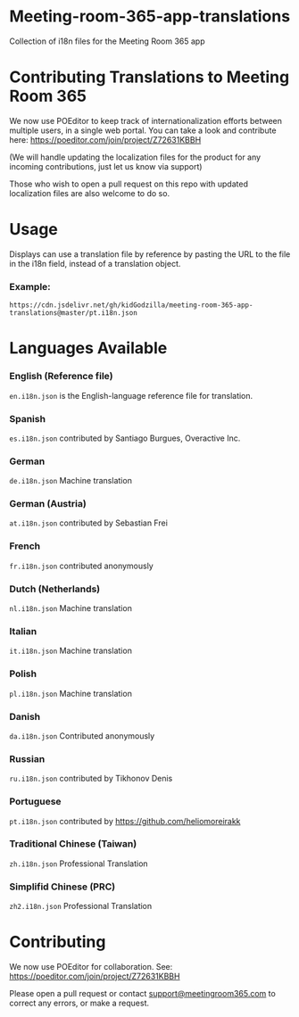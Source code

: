 # Meeting-room-365-app-translations
Collection of i18n files for the Meeting Room 365 app

# Contributing Translations to Meeting Room 365

We now use POEditor to keep track of internationalization efforts between multiple users, in a single web portal. You can take a look and contribute here: https://poeditor.com/join/project/Z72631KBBH

(We will handle updating the localization files for the product for any incoming contributions, just let us know via support)

Those who wish to open a pull request on this repo with updated localization files are also welcome to do so.

# Usage

Displays can use a translation file by reference by pasting the URL to the file in the i18n field, instead of a translation object.

### Example:

`https://cdn.jsdelivr.net/gh/kidGodzilla/meeting-room-365-app-translations@master/pt.i18n.json`

# Languages Available

### English (Reference file)
`en.i18n.json` is the English-language reference file for translation.

### Spanish
`es.i18n.json` contributed by Santiago Burgues, Overactive Inc.

### German
`de.i18n.json` Machine translation

### German (Austria)
`at.i18n.json` contributed by Sebastian Frei

### French
`fr.i18n.json` contributed anonymously

### Dutch (Netherlands)
`nl.i18n.json`  Machine translation

### Italian
`it.i18n.json`  Machine translation

### Polish
`pl.i18n.json`  Machine translation

### Danish
`da.i18n.json`  Contributed anonymously

### Russian
`ru.i18n.json` contributed by Tikhonov Denis

### Portuguese
`pt.i18n.json` contributed by https://github.com/heliomoreirakk

### Traditional Chinese (Taiwan)
`zh.i18n.json` Professional Translation

### Simplifid Chinese (PRC)
`zh2.i18n.json` Professional Translation


# Contributing

We now use POEditor for collaboration. See: https://poeditor.com/join/project/Z72631KBBH

Please open a pull request or contact support@meetingroom365.com to correct any errors, or make a request.

